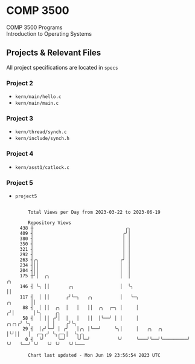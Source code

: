 # COMP 3500
COMP 3500 Programs  
Introduction to Operating Systems  
## Projects & Relevant Files
All project specifications are located in `specs`
### Project 2
- `kern/main/hello.c`
- `kern/main/main.c`
### Project 3
- `kern/thread/synch.c`
- `kern/include/synch.h`
### Project 4
- `kern/asst1/catlock.c`
### Project 5
- `project5`

```

        Total Views per Day from 2023-03-22 to 2023-06-19

        Repository Views
     438 ┼                                  ╭╮
     409 ┤                                 ╭╯│
     380 ┤                                 │ │
     350 ┤                                 │ │
     321 ┤                                 │ │
     292 ┤                                 │ │
     263 ┤╭╮                              ╭╯ │
     234 ┤││                              │  │
     204 ┤││                              │  │
     175 ┼╯│  ╭╮                          │  │                                    ╭╮
     146 ┤ ╰╮ ││       ╭╮                 │  ╰╮                                   ││
     117 ┤  │ ││      ╭╯╰─╮   ╭╮          │   ╰─╮                        ╭╮       ││
      88 ┤  │ ││  ╭╮  │   │   ││  ╭╮  ╭─╮ │     │                       ╭╯│       │╰╮     ╭╮
      58 ┤  │ ││ ╭╯│  │   │   ││  │╰──╯ │ │     │                  ╭╮╭╮╭╯ ╰╮      │ │    ╭╯╰╮
      29 ┤  │╭╯╰─╯ │ ╭╯   │╭╮ │╰──╯     ╰╮│     │   ╭╮  ╭╮         │╰╯││   │  ╭─╮╭╯ ╰╮╭─╮│  ╰╮╭╮
       0 ┤  ╰╯     ╰─╯    ╰╯╰─╯          ╰╯     ╰───╯╰──╯╰─────────╯  ╰╯   ╰──╯ ╰╯   ╰╯ ╰╯   ╰╯╰───

        Chart last updated - Mon Jun 19 23:56:54 2023 UTC
        
```
